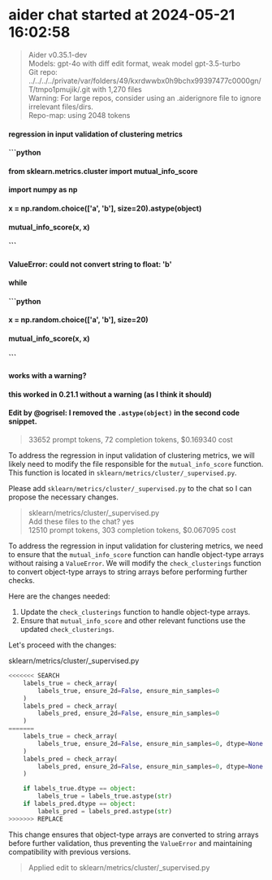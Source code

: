 
# aider chat started at 2024-05-21 16:02:58

> Aider v0.35.1-dev  
> Models: gpt-4o with diff edit format, weak model gpt-3.5-turbo  
> Git repo: ../../../../private/var/folders/49/kxrdwwbx0h9bchx99397477c0000gn/T/tmpo1pmujik/.git with 1,270 files  
> Warning: For large repos, consider using an .aiderignore file to ignore irrelevant files/dirs.  
> Repo-map: using 2048 tokens  

#### regression in input validation of clustering metrics  
#### ```python  
#### from sklearn.metrics.cluster import mutual_info_score  
#### import numpy as np  
####   
#### x = np.random.choice(['a', 'b'], size=20).astype(object)  
#### mutual_info_score(x, x)  
#### ```  
#### ValueError: could not convert string to float: 'b'  
####   
#### while  
#### ```python  
#### x = np.random.choice(['a', 'b'], size=20)  
#### mutual_info_score(x, x)  
#### ```  
#### works with a warning?  
####   
#### this worked in 0.21.1 without a warning (as I think it should)  
####   
####   
#### Edit by @ogrisel: I removed the `.astype(object)` in the second code snippet.  
> 33652 prompt tokens, 72 completion tokens, $0.169340 cost  

To address the regression in input validation of clustering metrics, we will likely need to modify the file responsible for the `mutual_info_score` function. This function is located in `sklearn/metrics/cluster/_supervised.py`.

Please add `sklearn/metrics/cluster/_supervised.py` to the chat so I can propose the necessary changes.

> sklearn/metrics/cluster/_supervised.py  
> Add these files to the chat? yes  
> 12510 prompt tokens, 303 completion tokens, $0.067095 cost  

To address the regression in input validation for clustering metrics, we need to ensure that the `mutual_info_score` function can handle object-type arrays without raising a `ValueError`. We will modify the `check_clusterings` function to convert object-type arrays to string arrays before performing further checks.

Here are the changes needed:

1. Update the `check_clusterings` function to handle object-type arrays.
2. Ensure that `mutual_info_score` and other relevant functions use the updated `check_clusterings`.

Let's proceed with the changes:

sklearn/metrics/cluster/_supervised.py
```python
<<<<<<< SEARCH
    labels_true = check_array(
        labels_true, ensure_2d=False, ensure_min_samples=0
    )
    labels_pred = check_array(
        labels_pred, ensure_2d=False, ensure_min_samples=0
    )
=======
    labels_true = check_array(
        labels_true, ensure_2d=False, ensure_min_samples=0, dtype=None
    )
    labels_pred = check_array(
        labels_pred, ensure_2d=False, ensure_min_samples=0, dtype=None
    )

    if labels_true.dtype == object:
        labels_true = labels_true.astype(str)
    if labels_pred.dtype == object:
        labels_pred = labels_pred.astype(str)
>>>>>>> REPLACE
```

This change ensures that object-type arrays are converted to string arrays before further validation, thus preventing the `ValueError` and maintaining compatibility with previous versions.

> Applied edit to sklearn/metrics/cluster/_supervised.py  
